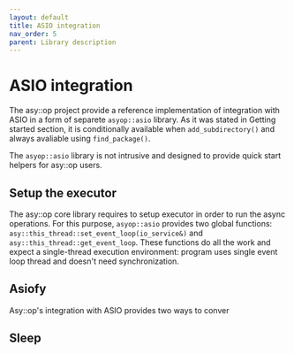 ```yaml
---
layout: default
title: ASIO integration
nav_order: 5
parent: Library description
---
```

# ASIO integration
The asy::op project provide a reference implementation of integration with ASIO in a form of separete `asyop::asio` library. As it was stated in Getting started section, it is conditionally available when `add_subdirectory()` and always avaliable using `find_package()`.

The `asyop::asio` library is not intrusive and designed to provide quick start helpers for asy::op users.

## Setup the executor
The asy::op core library requires to setup executor in order to run the async operations. For this purpose, `asyop::asio` provides two global functions: `asy::this_thread::set_event_loop(io_service&)` and `asy::this_thread::get_event_loop`. These functions do all the work and expect a single-thread execution environment: program uses single event loop thread and doesn't need synchronization.

## Asiofy
Asy::op's integration with ASIO provides two ways to conver

## Sleep

<!--stackedit_data:
eyJoaXN0b3J5IjpbODU3OTMyNTAzLC0yMDk1NDAxMzEzXX0=
-->
